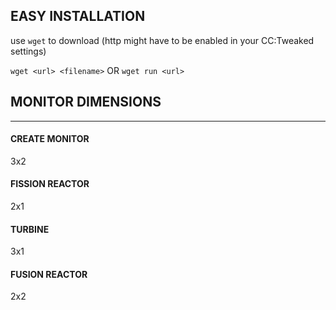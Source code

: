## EASY INSTALLATION
use `wget` to download (http might have to be enabled in your CC:Tweaked settings)

`wget <url> <filename>`
OR
`wget run <url>`

## MONITOR DIMENSIONS
---
#### CREATE MONITOR
3x2

#### FISSION REACTOR
2x1

#### TURBINE
3x1

#### FUSION REACTOR
2x2